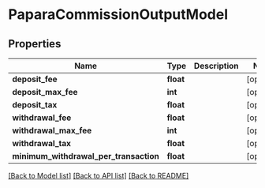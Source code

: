 # PaparaCommissionOutputModel

## Properties
Name | Type | Description | Notes
------------ | ------------- | ------------- | -------------
**deposit_fee** | **float** |  | [optional] 
**deposit_max_fee** | **int** |  | [optional] 
**deposit_tax** | **float** |  | [optional] 
**withdrawal_fee** | **float** |  | [optional] 
**withdrawal_max_fee** | **int** |  | [optional] 
**withdrawal_tax** | **float** |  | [optional] 
**minimum_withdrawal_per_transaction** | **float** |  | [optional] 

[[Back to Model list]](../README.md#documentation-for-models) [[Back to API list]](../README.md#documentation-for-api-endpoints) [[Back to README]](../README.md)

